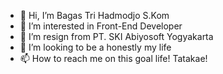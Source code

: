 - 👋 Hi, I’m Bagas Tri Hadmodjo S.Kom
- 👀 I’m interested in Front-End Developer
- 🌱 I’m resign from PT. SKI Abiyosoft Yogyakarta
- 💞️ I’m looking to be a honestly my life
- 📫 How to reach me on this goal life! Tatakae!

<!---
officialrenx/officialrenx is a ✨ special ✨ repository because its `README.md` (this file) appears on your GitHub profile.
You can click the Preview link to take a look at your changes.
--->
